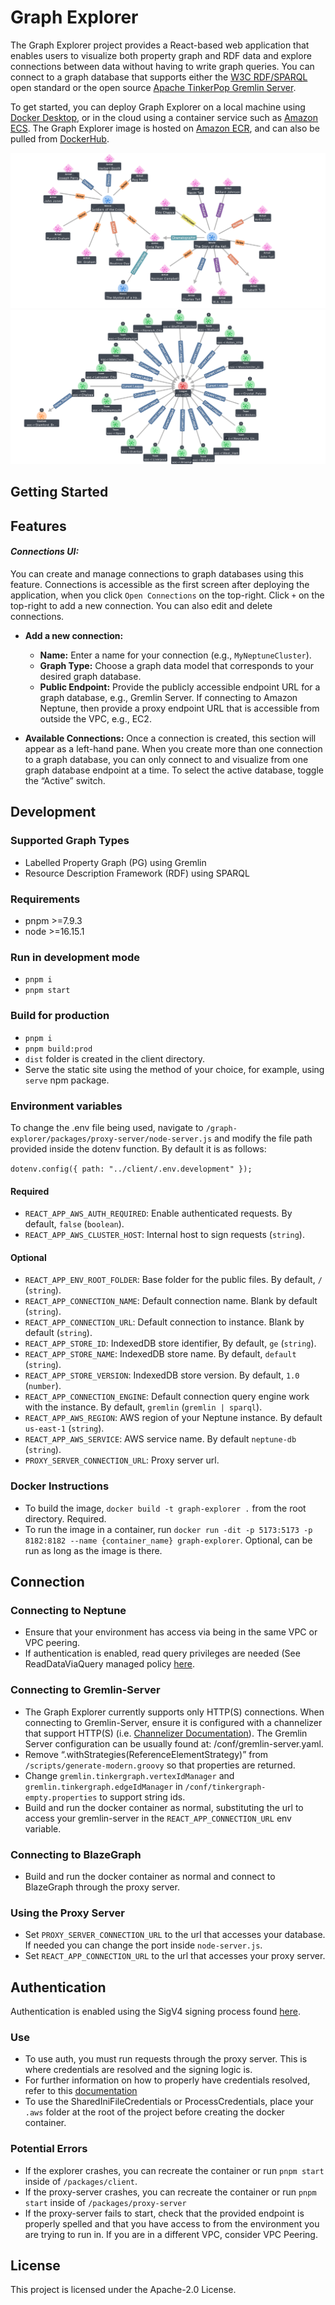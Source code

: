 # Graph Explorer
The Graph Explorer project provides a React-based web application that enables users to visualize both property graph and RDF data and explore connections between data without having to write graph queries. You can connect to a graph database that supports either the [W3C RDF/SPARQL](https://www.w3.org/TR/sparql11-overview/) open standard or the open source [Apache TinkerPop Gremlin Server](https://tinkerpop.apache.org/).

To get started, you can deploy Graph Explorer on a local machine using [Docker Desktop](https://www.docker.com/products/docker-desktop/), or in the cloud using a container service such as [Amazon ECS](https://aws.amazon.com/ecs/). The Graph Explorer image is hosted on [Amazon ECR](https://aws.amazon.com/ecr/), and can also be pulled from [DockerHub](https://hub.docker.com/). 

![A sample image of property graph created by Graph Explorer](./images/LPGIMDb.png)
![A sample image of RDF graph created by Graph Explorer](./images/RDFEPL.png)

## Getting Started

## Features

#### _Connections UI:_
You can create and manage connections to graph databases using this feature. Connections is accessible as the first screen after deploying the application, when you click `Open Connections` on the top-right. Click `+` on the top-right to add a new connection. You can also edit and delete connections.     

* __Add a new connection:__
   *  __Name:__ Enter a name for your connection (e.g., `MyNeptuneCluster`). 
   *  __Graph Type:__ Choose a graph data model that corresponds to your desired graph database. 
   *  __Public Endpoint:__ Provide the publicly accessible endpoint URL for a graph database, e.g., Gremlin Server. If connecting to Amazon Neptune, then provide a proxy endpoint URL that is accessible from outside the VPC, e.g., EC2.

* __Available Connections:__ Once a connection is created, this section will appear as a left-hand pane. When you create more than one connection to a graph database, you can only connect to and visualize from one graph database endpoint at a time. To select the active database, toggle the “Active” switch.



## Development

### Supported Graph Types
- Labelled Property Graph (PG) using Gremlin
- Resource Description Framework (RDF) using SPARQL

### Requirements
- pnpm >=7.9.3
- node >=16.15.1

### Run in development mode
- `pnpm i`
- `pnpm start`

### Build for production
- `pnpm i`
- `pnpm build:prod`
- `dist` folder is created in the client directory.
- Serve the static site using the method of your choice,
for example, using `serve` npm package.

### Environment variables

To change the .env file being used, navigate to `/graph-explorer/packages/proxy-server/node-server.js` and modify the file path provided inside the dotenv function. By default it is as follows: 

`dotenv.config({ path: "../client/.env.development" });`

#### Required
- `REACT_APP_AWS_AUTH_REQUIRED`: Enable authenticated requests. By default, `false` (`boolean`).
- `REACT_APP_AWS_CLUSTER_HOST`: Internal host to sign requests (`string`).

#### Optional
- `REACT_APP_ENV_ROOT_FOLDER`: Base folder for the public files. By default, `/` (`string`). 
- `REACT_APP_CONNECTION_NAME`: Default connection name. Blank by default (`string`).
- `REACT_APP_CONNECTION_URL`: Default connection to instance. Blank by default (`string`).
- `REACT_APP_STORE_ID`: IndexedDB store identifier, By default, `ge` (`string`).
- `REACT_APP_STORE_NAME`: IndexedDB store name. By default, `default` (`string`).
- `REACT_APP_STORE_VERSION`: IndexedDB store version. By default, `1.0` (`number`).
- `REACT_APP_CONNECTION_ENGINE`: Default connection query engine work with the instance. By default, `gremlin` (`gremlin | sparql`).
- `REACT_APP_AWS_REGION`: AWS region of your Neptune instance. By default `us-east-1` (`string`).
- `REACT_APP_AWS_SERVICE`: AWS service name. By default `neptune-db` (`string`).
- `PROXY_SERVER_CONNECTION_URL`: Proxy server url.

### Docker Instructions
- To build the image, `docker build -t graph-explorer .` from the root directory. Required.
- To run the image in a container, run `docker run -dit -p 5173:5173 -p 8182:8182 --name {container_name} graph-explorer`. Optional, can be run as long as the image is there.

## Connection

### Connecting to Neptune
- Ensure that your environment has access via being in the same VPC or VPC peering. 
- If authentication is enabled, read query privileges are needed (See ReadDataViaQuery managed policy [here](https://docs.aws.amazon.com/neptune/latest/userguide/iam-data-access-examples.html#iam-auth-data-policy-example-read-query).

### Connecting to Gremlin-Server
- The Graph Explorer currently supports only HTTP(S) connections. When connecting to Gremlin-Server, ensure it is configured with a channelizer that support HTTP(S) (i.e. [Channelizer Documentation](https://tinkerpop.apache.org/javadocs/current/full/org/apache/tinkerpop/gremlin/server/Channelizer.html)). The Gremlin Server configuration can be usually found at: /conf/gremlin-server.yaml.
- Remove “.withStrategies(ReferenceElementStrategy)” from `/scripts/generate-modern.groovy` so that properties are returned.
- Change `gremlin.tinkergraph.vertexIdManager` and `gremlin.tinkergraph.edgeIdManager` in `/conf/tinkergraph-empty.properties` to support string ids.
- Build and run the docker container as normal, substituting the url to access your gremlin-server in the `REACT_APP_CONNECTION_URL` env variable.

### Connecting to BlazeGraph
- Build and run the docker container as normal and connect to BlazeGraph through the proxy server.

### Using the Proxy Server
- Set `PROXY_SERVER_CONNECTION_URL` to the url that accesses your database. If needed you can change the port inside `node-server.js`.
- Set `REACT_APP_CONNECTION_URL` to the url that accesses your proxy server.

## Authentication

Authentication is enabled using the SigV4 signing process found [here](https://docs.aws.amazon.com/general/latest/gr/signature-version-4.html).

### Use
- To use auth, you must run requests through the proxy server. This is where credentials are resolved and the signing logic is.
- For further information on how to properly have credentials resolved, refer to this [documentation](https://docs.aws.amazon.com/AWSJavaScriptSDK/latest/AWS/CredentialProviderChain.html)
- To use the SharedIniFileCredentials or ProcessCredentials, place your `.aws` folder at the root of the project before creating the docker container.

### Potential Errors
- If the explorer crashes, you can recreate the container or run `pnpm start` inside of `/packages/client`.
- If the proxy-server crashes, you can recreate the container or run `pnpm start` inside of `/packages/proxy-server`
- If the proxy-server fails to start, check that the provided endpoint is properly spelled and that you have access to from the environment you are trying to run in. If you are in a different VPC, consider VPC Peering.

## License
This project is licensed under the Apache-2.0 License.
